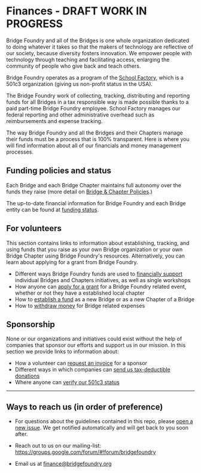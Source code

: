 # Finances - DRAFT WORK IN PROGRESS

Bridge Foundry and all of the Bridges is one whole organization dedicated to doing whatever it takes so that the makers of technology are reflective of our society, because diversity fosters innovation. We empower people with technology through teaching and facilitating access, enlarging the community of people who give back and teach others.

Bridge Foundry operates as a program of the [School Factory](http://schoolfactory.org), which is a 501c3 organization (giving us non-profit status in the USA).

The Bridge Foundry work of collecting, tracking, distributing and reporting funds for all Bridges in a tax responsible way is made possible thanks to a paid part-time Bridge Foundry employee. School Factory manages our federal reporting and other administrative overhead such as reimbursements and expense tracking.

The way Bridge Foundry and all the Bridges and their Chapters manage their funds must be a process that is 100% transparent. Here is where you will find information about all of our financials and money management processes.

## Funding policies and status
Each Bridge and each Bridge Chapter maintains full autonomy over the funds they raise (more detail on [Bridge & Chapter Policies](funding/bridge-chapter-policies.md).)

The up-to-date financial information for Bridge Foundry and each Bridge entity can be found at [funding status](funding/status.md).

## For volunteers
This section contains links to information about establishing, tracking, and using funds that you raise as your own Bridge organization or your own Bridge Chapter using Bridge Foundry's resources. Alternatively, you can learn about applying for a grant from Bridge Foundry.

- Different ways Bridge Foundry funds are used to [financially support](financial-support) individual Bridges and Chapters initiatives, as well as single workshops
- How anyone can [apply for a grant](financial-support/workshop-grant-applications.md) for a Bridge Foundry related event, whether or not they have a established local chapter
- How to [establish a fund](sponsorship) as a new Bridge or as a new Chapter of a Bridge
- How to [withdraw money](using-funds) for Bridge related expenses

## Sponsorship
None or our organizations and initiatives could exist without the help of companies that sponsor our efforts and support us in our mission. In this section we provide links to information about:

- How a volunteer can [request an invoice](/sponsorship/request-invoice.md) for a sponsor
- Different ways in which companies can [send us tax-deductible donations](/sponsorship/submit-payment.md)
- Where anyone can [verify our 501c3 status](/sponsorship/verify-501c3-status.md)

----
## Ways to reach us (in order of preference)

- For questions about the guidelines contained in this repo, please [open a new issue](https://github.com/bridgefoundry/finances/issues). We get notified automatically and will get back to you soon after.

- Reach out to us on our mailing-list:
https://groups.google.com/forum/#!forum/bridgefoundry

- Email us at finance@bridgefoundry.org
